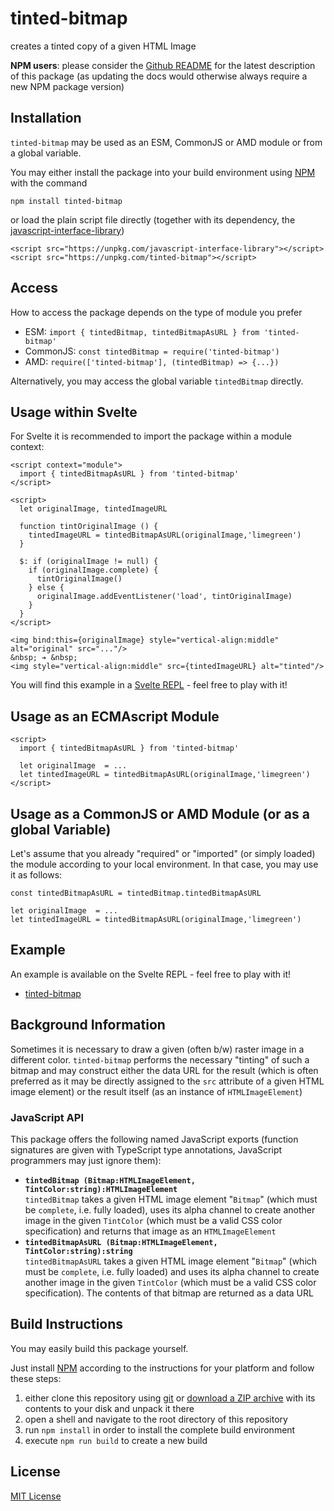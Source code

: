 # tinted-bitmap #

creates a tinted copy of a given HTML Image

**NPM users**: please consider the [Github README](https://github.com/rozek/tinted-bitmap/blob/main/README.md) for the latest description of this package (as updating the docs would otherwise always require a new NPM package version)

## Installation ##

`tinted-bitmap` may be used as an ESM, CommonJS or AMD module or from a global variable.

You may either install the package into your build environment using [NPM](https://docs.npmjs.com/) with the command

```
npm install tinted-bitmap
```

or load the plain script file directly (together with its dependency, the [javascript-interface-library](https://github.com/rozek/javascript-interface-library))

```
<script src="https://unpkg.com/javascript-interface-library"></script>
<script src="https://unpkg.com/tinted-bitmap"></script>
```

## Access ##

How to access the package depends on the type of module you prefer

* ESM: `import { tintedBitmap, tintedBitmapAsURL } from 'tinted-bitmap'`
* CommonJS: `const tintedBitmap = require('tinted-bitmap')`
* AMD: `require(['tinted-bitmap'], (tintedBitmap) => {...})`

Alternatively, you may access the global variable `tintedBitmap` directly.

## Usage within Svelte ##

For Svelte it is recommended to import the package within a module context:

```
<script context="module">
  import { tintedBitmapAsURL } from 'tinted-bitmap'
</script>

<script>
  let originalImage, tintedImageURL

  function tintOriginalImage () {
    tintedImageURL = tintedBitmapAsURL(originalImage,'limegreen')
  }

  $: if (originalImage != null) {
    if (originalImage.complete) {
      tintOriginalImage()
    } else {
      originalImage.addEventListener('load', tintOriginalImage)
    }
  }
</script>

<img bind:this={originalImage} style="vertical-align:middle" alt="original" src="..."/>
&nbsp; ➔ &nbsp;
<img style="vertical-align:middle" src={tintedImageURL} alt="tinted"/>
```

You will find this example in a [Svelte REPL](https://svelte.dev/repl/2cee91ac75a74bc18f77e94f28e0c16d) - feel free to play with it!

## Usage as an ECMAscript Module ##

```
<script>
  import { tintedBitmapAsURL } from 'tinted-bitmap'

  let originalImage  = ...
  let tintedImageURL = tintedBitmapAsURL(originalImage,'limegreen')
</script>
```

## Usage as a CommonJS or AMD Module (or as a global Variable) ##

Let's assume that you already "required" or "imported" (or simply loaded) the module according to your local environment. In that case, you may use it as follows:

```
const tintedBitmapAsURL = tintedBitmap.tintedBitmapAsURL
  
let originalImage  = ...
let tintedImageURL = tintedBitmapAsURL(originalImage,'limegreen')
```

## Example ##

An example is available on the Svelte REPL - feel free to play with it!

* [tinted-bitmap](https://svelte.dev/repl/2cee91ac75a74bc18f77e94f28e0c16d)

## Background Information ##

Sometimes it is necessary to draw a given (often b/w) raster image in a different color. `tinted-bitmap` performs the necessary "tinting" of such a bitmap and may construct either the data URL for the result (which is often preferred as it may be directly assigned to the `src` attribute of a given HTML image element) or the result itself (as an instance of `HTMLImageElement`)

### JavaScript API ###

This package offers the following named JavaScript exports (function signatures are given with TypeScript type annotations, JavaScript programmers may just ignore them):

* **`tintedBitmap (Bitmap:HTMLImageElement, TintColor:string):HTMLImageElement`** <br> `tintedBitmap` takes a given HTML image element "`Bitmap`" (which must be `complete`, i.e. fully loaded), uses its alpha channel to create another image in the given `TintColor` (which must be a valid CSS color specification) and returns that image as an `HTMLImageElement`
* **`tintedBitmapAsURL (Bitmap:HTMLImageElement, TintColor:string):string`** <br> `tintedBitmapAsURL` takes a given HTML image element "`Bitmap`" (which must be `complete`, i.e. fully loaded) and uses its alpha channel to create another image in the given `TintColor` (which must be a valid CSS color specification). The contents of that bitmap are returned as a data URL

## Build Instructions ##

You may easily build this package yourself.

Just install [NPM](https://docs.npmjs.com/) according to the instructions for your platform and follow these steps:

1. either clone this repository using [git](https://git-scm.com/) or [download a ZIP archive](https://github.com/rozek/tinted-bitmap/archive/refs/heads/main.zip) with its contents to your disk and unpack it there 
2. open a shell and navigate to the root directory of this repository
3. run `npm install` in order to install the complete build environment
4. execute `npm run build` to create a new build

## License ##

[MIT License](LICENSE.md)
